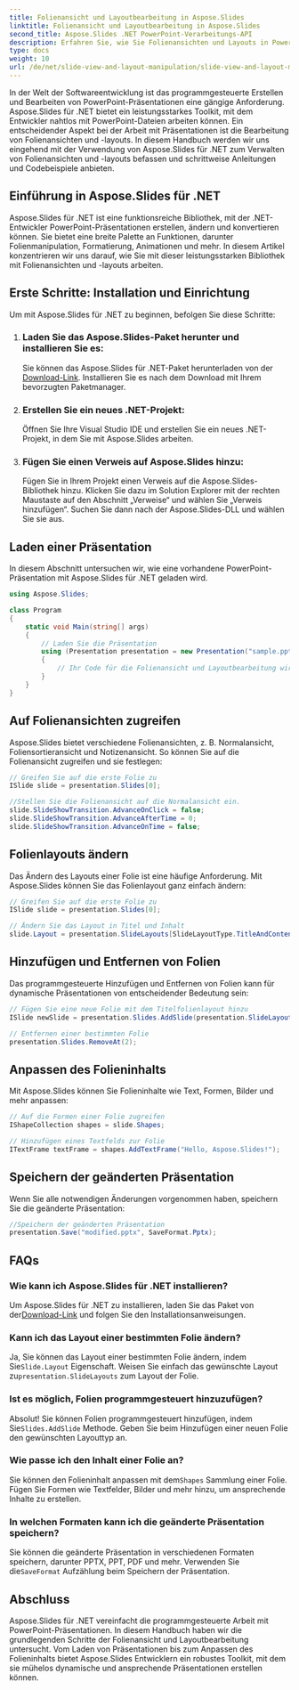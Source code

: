 ```yaml
---
title: Folienansicht und Layoutbearbeitung in Aspose.Slides
linktitle: Folienansicht und Layoutbearbeitung in Aspose.Slides
second_title: Aspose.Slides .NET PowerPoint-Verarbeitungs-API
description: Erfahren Sie, wie Sie Folienansichten und Layouts in PowerPoint mit Aspose.Slides für .NET bearbeiten. Schritt-für-Schritt-Anleitung mit Codebeispielen.
type: docs
weight: 10
url: /de/net/slide-view-and-layout-manipulation/slide-view-and-layout-manipulation/
---
```


In der Welt der Softwareentwicklung ist das programmgesteuerte Erstellen und Bearbeiten von PowerPoint-Präsentationen eine gängige Anforderung. Aspose.Slides für .NET bietet ein leistungsstarkes Toolkit, mit dem Entwickler nahtlos mit PowerPoint-Dateien arbeiten können. Ein entscheidender Aspekt bei der Arbeit mit Präsentationen ist die Bearbeitung von Folienansichten und -layouts. In diesem Handbuch werden wir uns eingehend mit der Verwendung von Aspose.Slides für .NET zum Verwalten von Folienansichten und -layouts befassen und schrittweise Anleitungen und Codebeispiele anbieten.


## Einführung in Aspose.Slides für .NET

Aspose.Slides für .NET ist eine funktionsreiche Bibliothek, mit der .NET-Entwickler PowerPoint-Präsentationen erstellen, ändern und konvertieren können. Sie bietet eine breite Palette an Funktionen, darunter Folienmanipulation, Formatierung, Animationen und mehr. In diesem Artikel konzentrieren wir uns darauf, wie Sie mit dieser leistungsstarken Bibliothek mit Folienansichten und -layouts arbeiten.

## Erste Schritte: Installation und Einrichtung

Um mit Aspose.Slides für .NET zu beginnen, befolgen Sie diese Schritte:

1. ### Laden Sie das Aspose.Slides-Paket herunter und installieren Sie es:
    Sie können das Aspose.Slides für .NET-Paket herunterladen von der[ Download-Link](https://releases.aspose.com/slides/net/). Installieren Sie es nach dem Download mit Ihrem bevorzugten Paketmanager.

2. ### Erstellen Sie ein neues .NET-Projekt:
   Öffnen Sie Ihre Visual Studio IDE und erstellen Sie ein neues .NET-Projekt, in dem Sie mit Aspose.Slides arbeiten.

3. ### Fügen Sie einen Verweis auf Aspose.Slides hinzu:
   Fügen Sie in Ihrem Projekt einen Verweis auf die Aspose.Slides-Bibliothek hinzu. Klicken Sie dazu im Solution Explorer mit der rechten Maustaste auf den Abschnitt „Verweise“ und wählen Sie „Verweis hinzufügen“. Suchen Sie dann nach der Aspose.Slides-DLL und wählen Sie sie aus.

## Laden einer Präsentation

In diesem Abschnitt untersuchen wir, wie eine vorhandene PowerPoint-Präsentation mit Aspose.Slides für .NET geladen wird.

```csharp
using Aspose.Slides;

class Program
{
    static void Main(string[] args)
    {
        // Laden Sie die Präsentation
        using (Presentation presentation = new Presentation("sample.pptx"))
        {
            // Ihr Code für die Folienansicht und Layoutbearbeitung wird hier eingefügt
        }
    }
}
```

## Auf Folienansichten zugreifen

Aspose.Slides bietet verschiedene Folienansichten, z. B. Normalansicht, Foliensortieransicht und Notizenansicht. So können Sie auf die Folienansicht zugreifen und sie festlegen:

```csharp
// Greifen Sie auf die erste Folie zu
ISlide slide = presentation.Slides[0];

//Stellen Sie die Folienansicht auf die Normalansicht ein.
slide.SlideShowTransition.AdvanceOnClick = false;
slide.SlideShowTransition.AdvanceAfterTime = 0;
slide.SlideShowTransition.AdvanceOnTime = false;
```

## Folienlayouts ändern

Das Ändern des Layouts einer Folie ist eine häufige Anforderung. Mit Aspose.Slides können Sie das Folienlayout ganz einfach ändern:

```csharp
// Greifen Sie auf die erste Folie zu
ISlide slide = presentation.Slides[0];

// Ändern Sie das Layout in Titel und Inhalt
slide.Layout = presentation.SlideLayouts[SlideLayoutType.TitleAndContent];
```

## Hinzufügen und Entfernen von Folien

Das programmgesteuerte Hinzufügen und Entfernen von Folien kann für dynamische Präsentationen von entscheidender Bedeutung sein:

```csharp
// Fügen Sie eine neue Folie mit dem Titelfolienlayout hinzu
ISlide newSlide = presentation.Slides.AddSlide(presentation.SlideLayouts[SlideLayoutType.TitleSlide]);

// Entfernen einer bestimmten Folie
presentation.Slides.RemoveAt(2);
```

## Anpassen des Folieninhalts

Mit Aspose.Slides können Sie Folieninhalte wie Text, Formen, Bilder und mehr anpassen:

```csharp
// Auf die Formen einer Folie zugreifen
IShapeCollection shapes = slide.Shapes;

// Hinzufügen eines Textfelds zur Folie
ITextFrame textFrame = shapes.AddTextFrame("Hello, Aspose.Slides!");
```

## Speichern der geänderten Präsentation

Wenn Sie alle notwendigen Änderungen vorgenommen haben, speichern Sie die geänderte Präsentation:

```csharp
//Speichern der geänderten Präsentation
presentation.Save("modified.pptx", SaveFormat.Pptx);
```

## FAQs

### Wie kann ich Aspose.Slides für .NET installieren?

 Um Aspose.Slides für .NET zu installieren, laden Sie das Paket von der[Download-Link](https://releases.aspose.com/slides/net/) und folgen Sie den Installationsanweisungen.

### Kann ich das Layout einer bestimmten Folie ändern?

 Ja, Sie können das Layout einer bestimmten Folie ändern, indem Sie`Slide.Layout` Eigenschaft. Weisen Sie einfach das gewünschte Layout zu`presentation.SlideLayouts` zum Layout der Folie.

### Ist es möglich, Folien programmgesteuert hinzuzufügen?

 Absolut! Sie können Folien programmgesteuert hinzufügen, indem Sie`Slides.AddSlide` Methode. Geben Sie beim Hinzufügen einer neuen Folie den gewünschten Layouttyp an.

### Wie passe ich den Inhalt einer Folie an?

 Sie können den Folieninhalt anpassen mit dem`Shapes` Sammlung einer Folie. Fügen Sie Formen wie Textfelder, Bilder und mehr hinzu, um ansprechende Inhalte zu erstellen.

### In welchen Formaten kann ich die geänderte Präsentation speichern?

 Sie können die geänderte Präsentation in verschiedenen Formaten speichern, darunter PPTX, PPT, PDF und mehr. Verwenden Sie die`SaveFormat` Aufzählung beim Speichern der Präsentation.

## Abschluss

Aspose.Slides für .NET vereinfacht die programmgesteuerte Arbeit mit PowerPoint-Präsentationen. In diesem Handbuch haben wir die grundlegenden Schritte der Folienansicht und Layoutbearbeitung untersucht. Vom Laden von Präsentationen bis zum Anpassen des Folieninhalts bietet Aspose.Slides Entwicklern ein robustes Toolkit, mit dem sie mühelos dynamische und ansprechende Präsentationen erstellen können.
